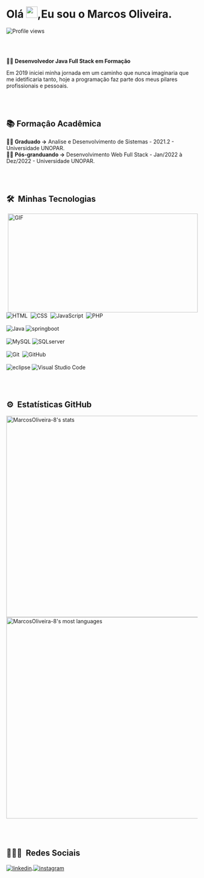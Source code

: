 

<h1 align="left">Olá <img src="https://raw.githubusercontent.com/kaueMarques/kaueMarques/master/hi.gif" width="30px">,Eu sou o Marcos Oliveira.</h1>
<p align="left"> <img src="https://komarev.com/ghpvc/?username=Marcos-Oliveira-8&color=yellow" alt="Profile views" /> </p>
<br><br>


   👨‍💻 **Desenvolvedor Java Full Stack em Formação**

  Em 2019 iniciei minha jornada em um caminho que nunca imaginaria  que me idetificaria tanto, hoje a programação faz parte dos meus pilares profissionais e pessoais.
  
<br><br>
## 📚 Formaçâo Acadêmica

   👨‍💻 **Graduado ->** Analise e Desenvolvimento de Sistemas - 2021.2 - Universidade UNOPAR.<br>
   👨‍💻 **Pós-granduando ->** Desenvolvimento Web Full Stack - Jan/2022 à Dez/2022 - Universidade UNOPAR.
  
<br><br>

## 🛠 &nbsp;Minhas Tecnologias
<img align="right" alt="GIF" src="https://github.com/abhisheknaiidu/abhisheknaiidu/blob/master/code.gif?raw=true" width="500" height="260" />

![HTML](https://img.shields.io/badge/-HTML-05122A?style=flat&logo=HTML5)&nbsp;
![CSS](https://img.shields.io/badge/-CSS-05122A?style=flat&logo=CSS3&logoColor=1572B6)&nbsp;
![JavaScript](https://img.shields.io/badge/-JavaScript-05122A?style=flat&logo=javascript)&nbsp;
![PHP](https://img.shields.io/badge/-PHP-05122A?style=flat&logo=Php)
<br><br>
![Java](https://img.shields.io/badge/-Java-05122A?style=flat&logo=java)
![springboot](https://img.shields.io/badge/-springboot-05122A?style=flat&logo=springboot)
<br><br>
![MySQL](https://img.shields.io/badge/-MySQL-05122A?style=flat&logo=MySQL)
![SQLserver](https://img.shields.io/badge/-SQLserver-05122A?style=flat&logo=SQLserver)
<br><br>
![Git](https://img.shields.io/badge/-Git-05122A?style=flat&logo=git)&nbsp;
![GitHub](https://img.shields.io/badge/-GitHub-05122A?style=flat&logo=github)&nbsp;
<br><br>
![eclipse](https://img.shields.io/badge/-eclipse-05122A?style=flat&logo=eclipse)
![Visual Studio Code](https://img.shields.io/badge/-Visual%20Studio%20Code-05122A?style=flat&logo=visual-studio-code&logoColor=007ACC)&nbsp;



<br><br>

## ⚙️ &nbsp;Estatísticas GitHub

<p align="left">
<img width="530em" src="https://github-readme-stats.vercel.app/api?username=MarcosOliveira-8&show_icons=true&theme=vision-friendly-dark" alt="MarcosOliveira-8's stats"/>
<img width="530em" src="https://github-readme-stats.vercel.app/api/top-langs/?username=MarcosOliveira-8&layout=compact&theme=vision-friendly-dark" alt="MarcosOliveira-8's most languages"/>
</p>

<br><br>

## 👨🏽‍🦲 &nbsp;Redes Sociais

<p>
<a href="https://www.linkedin.com/in/marcosoliveira-dev/" target="_blank">
  <img align="center" src="https://img.shields.io/badge/-Marcos Oliveira-05122A?style=flat&logo=linkedin" alt="linkedin"/>
</a>
<a href="https://www.instagram.com/marcosoliveira.dev/" target="_blank">
 <img align="center" src="https://img.shields.io/badge/-Marcos Oliveira-05122A?style=flat&logo=instagram" alt="instagram"/>
</a>
</p>
<br><br>
<br><br>
<br><br>



<!--

![PostgreSQL](https://img.shields.io/badge/-PostgreSQL-05122A?style=flat&logo=postgresql)&nbsp;

**MARCOS OLIVEIRA** is a ✨ _special_ ✨ repository because its `README.md` (this file) appears on your GitHub profile.

Here are some ideas to get you started:

- 🔭 I’m currently working on ...
- 🌱 I’m currently learning ...
- 👯 I’m looking to collaborate on ...
- 🤔 I’m looking for help with ...
- 💬 Ask me about ...
- 📫 How to reach me: ...
- 😄 Pronouns: ...
- ⚡ Fun fact: ...
-->

